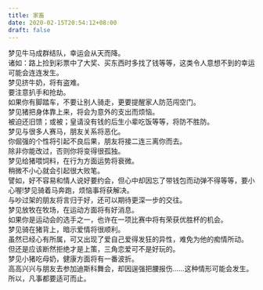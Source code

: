 ```yaml
---
title: 家畜
date: 2020-02-15T20:54:12+08:00
draft: false
---
```


梦见牛马成群结队，幸运会从天而降。<br>
诸如：路上捡到彩票中了大奖、买东西时多找了钱等等，这类令人意想不到的幸运可能会连连发生。<br>
梦见挤牛奶，将有盗难。<br>
要注意扒手和抢劫。<br>
如果你有脚踏车，不要让别人骑走，更要提醒家人防范闯空门。<br>
梦见猪把身体靠上来，将会为意外的支出而烦恼。<br>
被迫还旧馈；或被；皇请没有钱的后生小辈吃饭等等，将防不胜防。<br>
梦见与很多人赛马，朋友关系将恶化。<br>
你倔强的个性将引起不良后果，朋友将接二连三离你而去。<br>
除非你能改过，否则你将变得很孤独。<br>
梦见给猪喂饲料，在行为方面运势将衰微。<br>
稍微不小心就会引起很大败笔。<br>
譬如，好不容易和情人说好要约会，但心中却因忘了带钱包而动弹不得等等，要小心喔!梦见骑着马奔跑，烦恼事将获解决。<br>
与吵过架的朋友将言归于好，还可以期待更深一步的交往。<br>
梦见放牧在牧场，在运动方面将有好消息。<br>
如果你是运动会的选手之一，也许在一项比赛中将有荣获优胜杯的机会。<br>
梦见骑在猪背上，暗示爱情将很顺利。<br>
虽然已经心有所属，可又出现了爱自己爱得发狂的异性，难免为他的痴情所动。<br>
但还是应该断然拒绝才是上策，三角恋爱可不是好玩的。<br>
梦见小猪吃母奶，健康方面将有一番波折。<br>
高高兴兴与朋友去参加迪斯科舞会，却因逞强把腰报伤……这种情形可能会发生。<br>
所以，凡事都要适可而止。<br>
